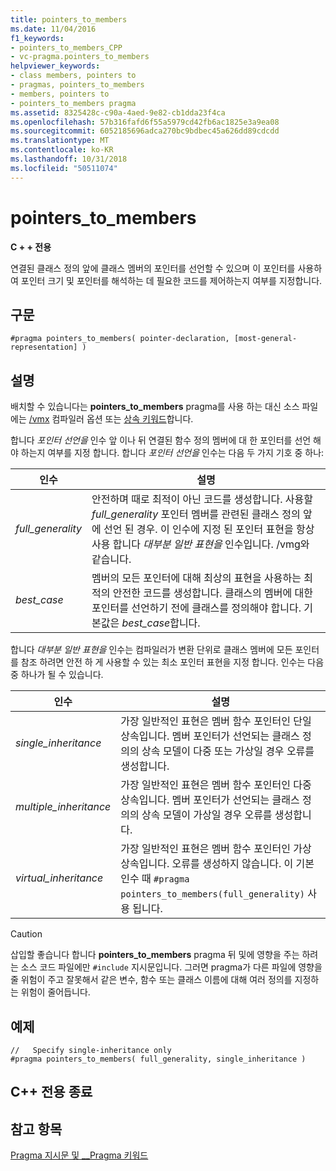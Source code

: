 ```yaml
---
title: pointers_to_members
ms.date: 11/04/2016
f1_keywords:
- pointers_to_members_CPP
- vc-pragma.pointers_to_members
helpviewer_keywords:
- class members, pointers to
- pragmas, pointers_to_members
- members, pointers to
- pointers_to_members pragma
ms.assetid: 8325428c-c90a-4aed-9e82-cb1dda23f4ca
ms.openlocfilehash: 57b316fafd6f55a5979cd42fb6ac1825e3a9ea08
ms.sourcegitcommit: 6052185696adca270bc9bdbec45a626dd89cdcdd
ms.translationtype: MT
ms.contentlocale: ko-KR
ms.lasthandoff: 10/31/2018
ms.locfileid: "50511074"
---
```

# <a name="pointerstomembers"></a>pointers_to_members

**C + + 전용**

연결된 클래스 정의 앞에 클래스 멤버의 포인터를 선언할 수 있으며 이 포인터를 사용하여 포인터 크기 및 포인터를 해석하는 데 필요한 코드를 제어하는지 여부를 지정합니다.

## <a name="syntax"></a>구문

```
#pragma pointers_to_members( pointer-declaration, [most-general-representation] )
```

## <a name="remarks"></a>설명

배치할 수 있습니다는 **pointers_to_members** pragma를 사용 하는 대신 소스 파일에는 [/vmx](../build/reference/vmb-vmg-representation-method.md) 컴파일러 옵션 또는 [상속 키워드](../cpp/inheritance-keywords.md)합니다.

합니다 *포인터 선언을* 인수 앞 이나 뒤 연결된 함수 정의 멤버에 대 한 포인터를 선언 해야 하는지 여부를 지정 합니다. 합니다 *포인터 선언을* 인수는 다음 두 가지 기호 중 하나:

|인수|설명|
|--------------|--------------|
|*full_generality*|안전하며 때로 최적이 아닌 코드를 생성합니다. 사용할 *full_generality* 포인터 멤버를 관련된 클래스 정의 앞에 선언 된 경우. 이 인수에 지정 된 포인터 표현을 항상 사용 합니다 *대부분 일반 표현을* 인수입니다. /vmg와 같습니다.|
|*best_case*|멤버의 모든 포인터에 대해 최상의 표현을 사용하는 최적의 안전한 코드를 생성합니다. 클래스의 멤버에 대한 포인터를 선언하기 전에 클래스를 정의해야 합니다. 기본값은 *best_case*합니다.|

합니다 *대부분 일반 표현을* 인수는 컴파일러가 변환 단위로 클래스 멤버에 모든 포인터를 참조 하려면 안전 하 게 사용할 수 있는 최소 포인터 표현을 지정 합니다. 인수는 다음 중 하나가 될 수 있습니다.

|인수|설명|
|--------------|--------------|
|*single_inheritance*|가장 일반적인 표현은 멤버 함수 포인터인 단일 상속입니다. 멤버 포인터가 선언되는 클래스 정의의 상속 모델이 다중 또는 가상일 경우 오류를 생성합니다.|
|*multiple_inheritance*|가장 일반적인 표현은 멤버 함수 포인터인 다중 상속입니다. 멤버 포인터가 선언되는 클래스 정의의 상속 모델이 가상일 경우 오류를 생성합니다.|
|*virtual_inheritance*|가장 일반적인 표현은 멤버 함수 포인터인 가상 상속입니다. 오류를 생성하지 않습니다. 이 기본 인수 때 `#pragma pointers_to_members(full_generality)` 사용 됩니다.|

> [!CAUTION]
> 삽입할 좋습니다 합니다 **pointers_to_members** pragma 뒤 및에 영향을 주는 하려는 소스 코드 파일에만 `#include` 지시문입니다. 그러면 pragma가 다른 파일에 영향을 줄 위험이 주고 잘못해서 같은 변수, 함수 또는 클래스 이름에 대해 여러 정의를 지정하는 위험이 줄어듭니다.

## <a name="example"></a>예제

```
//   Specify single-inheritance only
#pragma pointers_to_members( full_generality, single_inheritance )
```

## <a name="end-c-specific"></a>C++ 전용 종료

## <a name="see-also"></a>참고 항목

[Pragma 지시문 및 __Pragma 키워드](../preprocessor/pragma-directives-and-the-pragma-keyword.md)